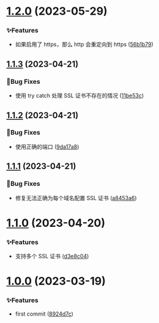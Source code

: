 # [1.2.0](https://github.com/spruce-hub/service-proxy/compare/v1.1.3...v1.2.0) (2023-05-29)

### ✨Features

- 如果启用了 https，那么 http 会重定向到 https ([56b1b79](https://github.com/spruce-hub/service-proxy/commit/56b1b791755d16267ead89533d5910b2767e9bbe))

## [1.1.3](https://github.com/spruce-hub/service-proxy/compare/v1.1.2...v1.1.3) (2023-04-21)

### 🐛Bug Fixes

- 使用 try catch 处理 SSL 证书不存在的情况 ([11be53c](https://github.com/spruce-hub/service-proxy/commit/11be53c12f8f5e20ae6ebbda788caeb9bcbcbc47))

## [1.1.2](https://github.com/spruce-hub/service-proxy/compare/v1.1.1...v1.1.2) (2023-04-21)

### 🐛Bug Fixes

- 使用正确的端口 ([9da17a8](https://github.com/spruce-hub/service-proxy/commit/9da17a83869c0db5032a02ac94aca6fd9971ce1c))

## [1.1.1](https://github.com/spruce-hub/service-proxy/compare/v1.1.0...v1.1.1) (2023-04-21)

### 🐛Bug Fixes

- 修复无法正确为每个域名配置 SSL 证书 ([a8453a6](https://github.com/spruce-hub/service-proxy/commit/a8453a6280ac9a9caaf38c3478cffe62b7af0f11))

# [1.1.0](https://github.com/spruce-hub/service-proxy/compare/v1.0.0...v1.1.0) (2023-04-20)

### ✨Features

- 支持多个 SSL 证书 ([d3e8c04](https://github.com/spruce-hub/service-proxy/commit/d3e8c0491d17bf1d3648eaa40e17a04336efbfa5))

# [1.0.0](https://github.com/spruce-hub/service-proxy/compare/8924d7c90c4fb011c23f915cf3c1e7950573c185...v1.0.0) (2023-03-19)

### ✨Features

- first commit ([8924d7c](https://github.com/spruce-hub/service-proxy/commit/8924d7c90c4fb011c23f915cf3c1e7950573c185))

